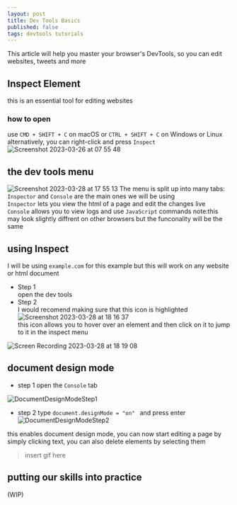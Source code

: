 ```yaml
---
layout: post
title: Dev Tools Basics
published: false
tags: devtools tutorials 
---
```


This article will help you master your browser's DevTools, so you can edit websites, tweets and more


## Inspect Element
this is an essential tool for editing websites
### how to open
use `CMD + SHIFT + C` on macOS or `CTRL + SHIFT + C` on Windows or Linux  
alternatively, you can right-click and press `Inspect`  
![Screenshot 2023-03-26 at 07 55 48](https://user-images.githubusercontent.com/101746899/228312319-aa29faeb-06c1-48d7-8aa9-27b779172bf7.png)

## the dev tools menu
![Screenshot 2023-03-28 at 17 55 13](https://user-images.githubusercontent.com/101746899/228313810-ca9a52b2-da19-45df-8062-09d1bc61ada5.png)
The menu is split up into many tabs:  
`Inspector` and `Console` are the main ones we will be using  
`Inspector` lets you view the html of a page and edit the changes live  
`Console` allows you to view logs and use `JavaScript` commands
note:this may look slightly diffrent on other browsers but the funconality will be the same

## using Inspect
I will be using `example.com` for this example but this will work on any website or html document

- Step 1  
open the dev tools
- Step 2  
I would recomend making sure that this icon is highlighted  
![Screenshot 2023-03-28 at 18 16 37](https://user-images.githubusercontent.com/101746899/228317843-a0b1be7e-c4c4-4211-9b32-e68c73c781a3.png)  
this icon allows you to hover over an element and then click on it to jump to it in the inspect menu

![Screen Recording 2023-03-28 at 18 19 08](https://user-images.githubusercontent.com/101746899/228321095-eeee6266-2f56-4fd2-95ec-323f99cc689d.gif)

## document design mode
- step 1
open the `Console` tab   

![DocumentDesignModeStep1](https://user-images.githubusercontent.com/101746899/230598855-408f0089-65f2-4616-959a-92cbe8f96879.gif)



- step 2 
type `document.designMode = "on" ` and press enter
![DocumentDesignModeStep2](https://user-images.githubusercontent.com/101746899/230599575-1117d96b-3f24-45f6-bd53-370d19435602.gif)


this enables document design mode, you can now start editing a page by simply clicking text, you can also delete elements by selecting them
> insert gif here
## putting our skills into practice
(WIP)
